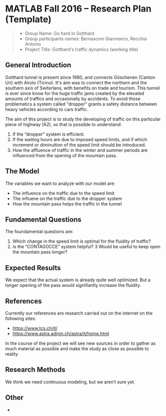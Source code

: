# MATLAB Fall 2016 – Research Plan (Template)

> * Group Name: Go hard in Gotthard
> * Group participants names: Bernasconi Gianmarco, Recchia Antonio
> * Project Title: Gotthard's traffic dynamics (working title)


## General Introduction

Gotthard tunnel is present since 1980, and connects Göschenen (Canton Uri) with Airolo (Ticino).
It's aim was to connect the northern and the southern axis of Switerlans, with benefits on trade and tourism. 
This tunnel is ever since know for the huge traffic jams created by the elevated amounts of traffics and occasionally by accidents. 
To avoid those problematics a system called "dropper" grants a safety distance between heavy vehicles according to cars traffic.

The aim of this project is to study the developing of traffic on this particular piece of highway (A2), so that is possible to understand:

1.	If the “dropper” system is efficient.
2.	If the waiting hours are due to imposed speed limits, and if which increment or diminuition of the speed limit should be introduced.
3.	How the affluence of traffic in the winter and summer periods are influenced from the opening of the mountain pass.


## The Model

The variables we want to analyze with our model are:

-	The influence on the traffic due to the speed limit
-	The influene on the traffic due to the dropper system
-	How the mountain pass helps the traffic in the tunnel


## Fundamental Questions

The foundamental questions are: 

1.  Which change in the speed limit is optimal for the fluidity of traffic?
2.  Is the “CONTAGOCCE” system helpful?
3   Would be useful to keep open the mountain pass longer?


## Expected Results

We expect that the actual system is already quite well optimized. But a longer opening of the pass would signifiantly increase the fluidity.


## References 

Currently our references are research carried out on the internet on the following sites:

- https://www.tcs.ch/it/
- https://www.astra.admin.ch/astra/it/home.html

In the course of the project we will see new sources in order to gather as much material as possible and make the study as close as possible to reality


## Research Methods

We think we need continuous modeling, but we aren’t sure yet.


## Other

-

